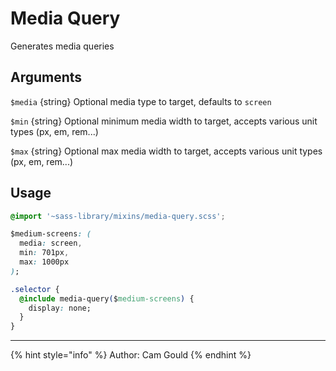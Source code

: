 # Media Query

Generates media queries

## Arguments

`$media` {string} Optional media type to target, defaults to `screen`

`$min` {string} Optional minimum media width to target, accepts various unit types (px, em, rem...)

`$max` {string} Optional max media width to target, accepts various unit types (px, em, rem...)

## Usage

```css
@import '~sass-library/mixins/media-query.scss';

$medium-screens: (
  media: screen,
  min: 701px,
  max: 1000px
);

.selector {
  @include media-query($medium-screens) {
    display: none;
  }
}
```

-----

{% hint style="info" %}
Author: Cam Gould
{% endhint %}
